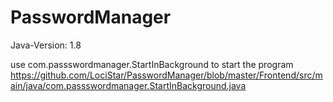 # PasswordManager

Java-Version: 1.8

use com.passswordmanager.StartInBackground to start the program
https://github.com/LociStar/PasswordManager/blob/master/Frontend/src/main/java/com.passswordmanager.StartInBackground.java
